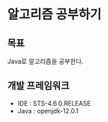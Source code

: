 # 알고리즘 공부하기
## 목표
Java로 알고리즘을 공부한다.

## 개발 프레임워크
- IDE : STS-4.6.0.RELEASE
- Java : openjdk-12.0.1

